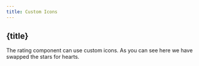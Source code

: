 ```yaml
---
title: Custom Icons
---
```


## {title}

The rating component can use custom icons. As you can see here we have swapped the stars for hearts.
